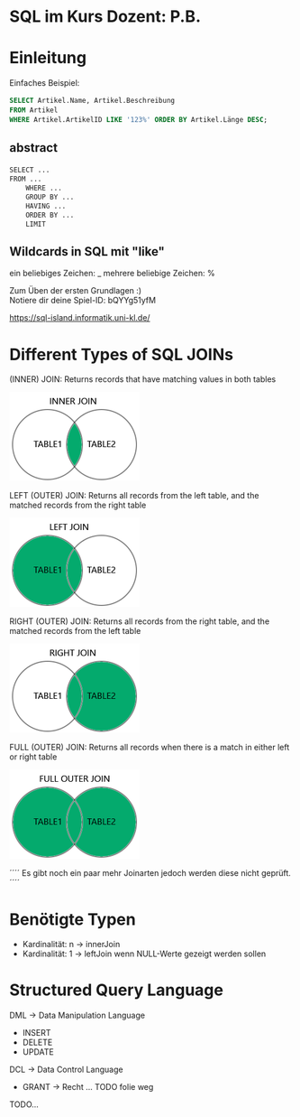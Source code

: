 # SQL im Kurs Dozent: P.B.

# Einleitung
Einfaches Beispiel:

````sql
SELECT Artikel.Name, Artikel.Beschreibung
FROM Artikel
WHERE Artikel.ArtikelID LIKE '123%' ORDER BY Artikel.Länge DESC;
````

## abstract
````
SELECT ...  
FROM ...  
    WHERE ...  
    GROUP BY ...  
    HAVING ...  
    ORDER BY ...  
    LIMIT   
````
## Wildcards in SQL mit "like"
ein beliebiges Zeichen: _
mehrere beliebige Zeichen: %

Zum Üben der ersten Grundlagen :)  
Notiere dir deine Spiel-ID: bQYYg51yfM

https://sql-island.informatik.uni-kl.de/

# Different Types of SQL JOINs

(INNER) JOIN: Returns records that have matching values in both tables

![alt innerJoin](img_inner_join.png)

LEFT (OUTER) JOIN: Returns all records from the left table, and the matched records from the right table

![alt leftOuterJoin](img_left_join.png)

RIGHT (OUTER) JOIN: Returns all records from the right table, and the matched records from the left table

![alt rightOuterJoin](img_right_join.png)

FULL (OUTER) JOIN: Returns all records when there is a match in either left or right table

![alt fullOuterJoin](img_full_outer_join.png)

´´´´
Es gibt noch ein paar mehr Joinarten jedoch werden diese nicht geprüft.
´´´´

# Benötigte Typen
- Kardinalität: n -> innerJoin
- Kardinalität: 1 -> leftJoin wenn NULL-Werte gezeigt werden sollen

# Structured Query Language
DML -> Data Manipulation Language
- INSERT
- DELETE
- UPDATE

DCL -> Data Control Language
- GRANT -> Recht ... TODO folie weg

TODO...